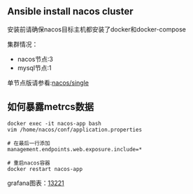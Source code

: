 ## Ansible install nacos cluster

安装前请确保nacos目标主机都安装了docker和docker-compose

集群情况：
- nacos节点:3
- mysql节点:1

单节点版请参看:[nacos/single](https://github.com/Leif160519/docker-script/tree/master/nacos/single)

## 如何暴露metrcs数据

```
docker exec -it nacos-app bash
vim /home/nacos/conf/application.properties

# 在最后一行添加
management.endpoints.web.exposure.include=*

# 重启nacos容器
docker restart nacos-app
```

grafana图表：[13221][1]

[1]: https://grafana.com/grafana/dashboards/13221
